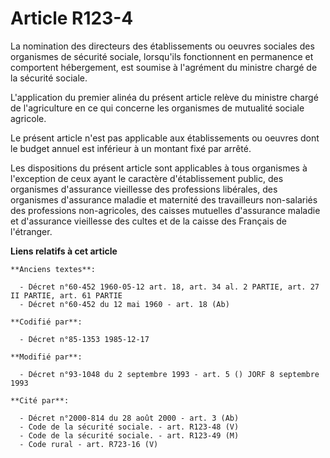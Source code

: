 # Article R123-4

La nomination des directeurs des établissements ou oeuvres sociales des organismes de sécurité sociale, lorsqu'ils
fonctionnent en permanence et comportent hébergement, est soumise à l'agrément du ministre chargé de la sécurité sociale.

L'application du premier alinéa du présent article relève du ministre chargé de l'agriculture en ce qui concerne les
organismes de mutualité sociale agricole. 

Le présent article n'est pas applicable aux établissements ou oeuvres dont le budget annuel est inférieur à un montant fixé
par arrêté. 

Les dispositions du présent article sont applicables à tous organismes à l'exception de ceux ayant le caractère
d'établissement public, des organismes d'assurance vieillesse des professions libérales, des organismes d'assurance maladie
et maternité des travailleurs non-salariés des professions non-agricoles, des caisses mutuelles d'assurance maladie et
d'assurance vieillesse des cultes et de la caisse des Français de l'étranger.

**Liens relatifs à cet article**

	**Anciens textes**:

	  - Décret n°60-452 1960-05-12 art. 18, art. 34 al. 2 PARTIE, art. 27 II PARTIE, art. 61 PARTIE
	  - Décret n°60-452 du 12 mai 1960 - art. 18 (Ab)

	**Codifié par**:

	  - Décret n°85-1353 1985-12-17

	**Modifié par**:

	  - Décret n°93-1048 du 2 septembre 1993 - art. 5 () JORF 8 septembre 1993

	**Cité par**:

	  - Décret n°2000-814 du 28 août 2000 - art. 3 (Ab)
	  - Code de la sécurité sociale. - art. R123-48 (V)
	  - Code de la sécurité sociale. - art. R123-49 (M)
	  - Code rural - art. R723-16 (V)
